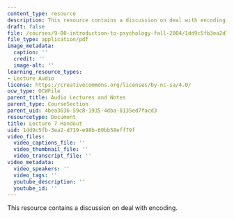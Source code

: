 ```yaml
---
content_type: resource
description: This resource contains a discussion on deal with encoding.
draft: false
file: /courses/9-00-introduction-to-psychology-fall-2004/1dd9c5fb3ea2d719e98b60bb58eff79f_h07.pdf
file_type: application/pdf
image_metadata:
  caption: ''
  credit: ''
  image-alt: ''
learning_resource_types:
- Lecture Audio
license: https://creativecommons.org/licenses/by-nc-sa/4.0/
ocw_type: OCWFile
parent_title: Audio Lectures and Notes
parent_type: CourseSection
parent_uid: 4bea3636-59c8-1935-4dba-8135ed7facd3
resourcetype: Document
title: Lecture 7 Handout
uid: 1dd9c5fb-3ea2-d719-e98b-60bb58eff79f
video_files:
  video_captions_file: ''
  video_thumbnail_file: ''
  video_transcript_file: ''
video_metadata:
  video_speakers: ''
  video_tags: ''
  youtube_description: ''
  youtube_id: ''
---
```

This resource contains a discussion on deal with encoding.

